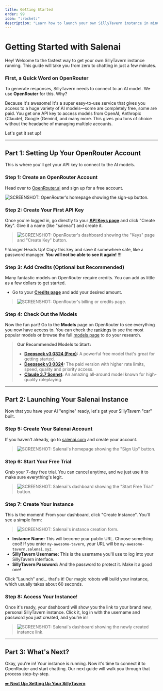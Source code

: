 ```yaml
---
title: Getting Started 
order: 99
icon: ":rocket:"
description: "Learn how to launch your own SillyTavern instance in minutes with Salenai. Complete step-by-step guide covering OpenRouter API setup, account creation, and getting started with AI chat."
---
```

# Getting Started with Salenai

Hey! Welcome to the fastest way to get your own SillyTavern instance running. This guide will take you from zero to chatting in just a few minutes.

### First, a Quick Word on OpenRouter

To generate responses, SillyTavern needs to connect to an AI model. We use **OpenRouter** for this. Why?

Because it's awesome! It's a super easy-to-use service that gives you access to a huge variety of AI models—some are completely free, some are paid. You get one API key to access models from OpenAI, Anthropic (Claude), Google (Gemini), and many more. This gives you tons of choice without the headache of managing multiple accounts.

Let's get it set up!

---

## Part 1: Setting Up Your OpenRouter Account

This is where you'll get your API key to connect to the AI models.

### Step 1: Create an OpenRouter Account

Head over to [OpenRouter.ai](https://openrouter.ai/) and sign up for a free account.

![SCREENSHOT: OpenRouter's homepage showing the sign-up button.](./static/img/getting-started/1.png)

### Step 2: Create Your First API Key

Once you're logged in, go directly to your [**API Keys page**](https://openrouter.ai/settings/keys) and click "Create Key". Give it a name (like "salenai") and create it.

> ![SCREENSHOT: OpenRouter's dashboard showing the "Keys" page and "Create Key" button.](./static/img/getting-started/2.png)

!!!danger Heads Up!
Copy this key and save it somewhere safe, like a password manager. **You will not be able to see it again!**
!!!

### Step 3: Add Credits (Optional but Recommended)

Many fantastic models on OpenRouter require credits. You can add as little as a few dollars to get started.

* Go to your [**Credits page**](https://openrouter.ai/settings/credits) and add your desired amount.

> ![SCREENSHOT: OpenRouter's billing or credits page.](./static/img/getting-started/3.png)

### Step 4: Check Out the Models

Now the fun part! Go to the **Models** page on OpenRouter to see everything you now have access to. You can check the [rankings](https://openrouter.ai/rankings) to see the most popular models or browse the full [models page](https://openrouter.ai/models) to do your research.

> **Our Recommended Models to Start:**
> * **[Deepseek v3 0324 (Free)](https://openrouter.ai/deepseek/deepseek-chat-v3-0324:free):** A powerful free model that's great for getting started.
> * **[Deepseek v3 0324](https://openrouter.ai/deepseek/deepseek-chat-v3-0324):** The paid version with higher rate limits, speed, quality and priority access.
> * **[Claude 3.7 Sonnet](https://openrouter.ai/anthropic/claude-3.7-sonnet):** An amazing all-around model known for high-quality roleplaying.

---

## Part 2: Launching Your Salenai Instance

Now that you have your AI "engine" ready, let's get your SillyTavern "car" built.

### Step 5: Create Your Salenai Account

If you haven't already, go to [salenai.com](https://salenai.com) and create your account.
> ![SCREENSHOT: Salenai's homepage showing the "Sign Up" button.](./static/img/getting-started/4.png)

### Step 6: Start Your Free Trial

Grab your 7-day free trial. You can cancel anytime, and we just use it to make sure everything's legit.
> ![SCREENSHOT: Salenai's dashboard showing the "Start Free Trial" button.](./static/img/getting-started/5.png)

### Step 7: Create Your Instance

This is the moment! From your dashboard, click "Create Instance". You'll see a simple form:

>![SCREENSHOT: Salenai's instance creation form.](./static/img/getting-started/6.png)

* **Instance Name:** This will become your public URL. Choose something cool! If you enter `my-awesome-tavern`, your URL will be `my-awesome-tavern.salenai.xyz`.
* **SillyTavern Username:** This is the username you'll use to log into your SillyTavern interface.
* **SillyTavern Password:** And the password to protect it. Make it a good one!

Click "Launch" and... that's it! Our magic robots will build your instance, which usually takes about 60 seconds.

### Step 8: Access Your Instance!

Once it's ready, your dashboard will show you the link to your brand new, personal SillyTavern instance. Click it, log in with the username and password you just created, and you're in!

> ![SCREENSHOT: Salenai's dashboard showing the newly created instance link.](./static/img/getting-started/7.png)

---

## Part 3: What's Next?

Okay, you're in! Your instance is running. Now it's time to connect it to OpenRouter and start chatting. Our next guide will walk you through that process step-by-step.

[➡️ **Next Up: Setting Up Your SillyTavern**](./Setting-up-sillytavern)